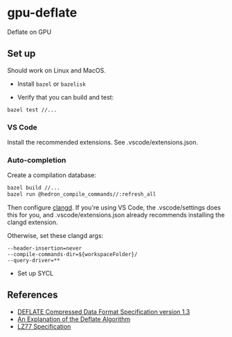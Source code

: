 # gpu-deflate

Deflate on GPU

## Set up

Should work on Linux and MacOS.

* Install `bazel` or `bazelisk`

* Verify that you can build and test:
```
bazel test //...
```

### VS Code

Install the recommended extensions. See .vscode/extensions.json.

### Auto-completion

Create a compilation database:

```sh
bazel build //...
bazel run @hedron_compile_commands//:refresh_all
```

Then configure [clangd](https://clangd.llvm.org/).
If you're using VS Code, the .vscode/settings does this for you,
and .vscode/extensions.json already recommends installing the clangd extension.

Otherwise, set these clangd args:

```
--header-insertion=never
--compile-commands-dir=${workspaceFolder}/
--query-driver=**
```

* Set up SYCL

## References

* [DEFLATE Compressed Data Format Specification version 1.3](https://tools.ietf.org/html/rfc1951)
* [An Explanation of the Deflate Algorithm](https://zlib.net/feldspar.html)
* [LZ77 Specification](https://www.cs.duke.edu/courses/spring03/cps296.5/papers/ziv_lempel_1977_universal_algorithm.pdf)
